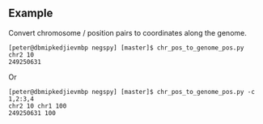 ## Example

Convert chromosome / position pairs to coordinates along the genome.

```
[peter@dbmipkedjievmbp negspy] [master]$ chr_pos_to_genome_pos.py
chr2 10
249250631
```

Or

```
[peter@dbmipkedjievmbp negspy] [master]$ chr_pos_to_genome_pos.py -c 1,2:3,4
chr2 10 chr1 100
249250631 100
```

